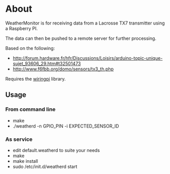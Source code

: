 # About

WeatherMonitor is for receiving data from a Lacrosse TX7 transmitter using a Raspberry PI.

The data can then be pushed to a remote server for further processing.

Based on the following:

* http://forum.hardware.fr/hfr/Discussions/Loisirs/arduino-topic-unique-sujet_93606_29.htm#t32501473
* http://www.f6fbb.org/domo/sensors/tx3_th.php

Requires the [wiringpi](https://projects.drogon.net/raspberry-pi/wiringpi/download-and-install/) library.

## Usage

### From command line
* make
* ./weatherd -n GPIO_PIN -i EXPECTED_SENSOR_ID

### As service
* edit default.weatherd to suite your needs
* make
* make install
* sudo /etc/init.d/weatherd start

